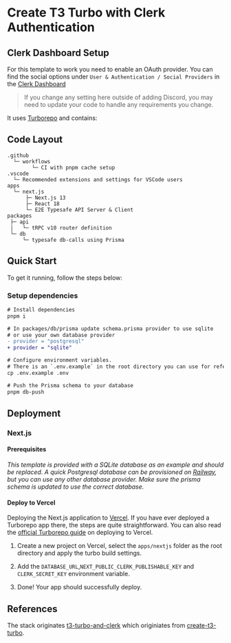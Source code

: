 # Create T3 Turbo with Clerk Authentication

## Clerk Dashboard Setup

For this template to work you need to enable an OAuth provider. You can find the social options under `User & Authentication / Social Providers` in the [Clerk Dashboard](https://dashboard.clerk.dev)

> If you change any setting here outside of adding Discord, you may need to update your code to handle any requirements you change.

It uses [Turborepo](https://turborepo.org/) and contains:

## Code Layout

```
.github
  └─ workflows
        └─ CI with pnpm cache setup
.vscode
  └─ Recommended extensions and settings for VSCode users
apps
  └─ next.js
      ├─ Next.js 13
      ├─ React 18
      └─ E2E Typesafe API Server & Client
packages
 ├─ api
 |   └─ tRPC v10 router definition
 └─ db
     └─ typesafe db-calls using Prisma
```

## Quick Start

To get it running, follow the steps below:

### Setup dependencies

```diff
# Install dependencies
pnpm i

# In packages/db/prisma update schema.prisma provider to use sqlite
# or use your own database provider
- provider = "postgresql"
+ provider = "sqlite"

# Configure environment variables.
# There is an `.env.example` in the root directory you can use for reference
cp .env.example .env

# Push the Prisma schema to your database
pnpm db-push
```

## Deployment

### Next.js

#### Prerequisites

_This template is provided with a SQLite database as an example and should be replaced. A quick Postgresql database can be provisioned on [Railway](https://railway.app), but you can use any other database provider. Make sure the prisma schema is updated to use the correct database._

#### Deploy to Vercel

Deploying the Next.js application to [Vercel](https://vercel.com/). If you have ever deployed a Turborepo app there, the steps are quite straightforward. You can also read the [official Turborepo guide](https://vercel.com/docs/concepts/monorepos/turborepo) on deploying to Vercel.

1. Create a new project on Vercel, select the `apps/nextjs` folder as the root directory and apply the turbo build settings.

2. Add the `DATABASE_URL`,`NEXT_PUBLIC_CLERK_PUBLISHABLE_KEY` and `CLERK_SECRET_KEY` environment variable.

3. Done! Your app should successfully deploy.

## References

The stack originates [t3-turbo-and-clerk](https://github.com/clerkinc/t3-turbo-and-clerk) which originiates from [create-t3-turbo](https://github.com/t3-oss/create-t3-turbo).
